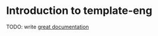 # Introduction to template-eng

TODO: write [great documentation](http://jacobian.org/writing/great-documentation/what-to-write/)
